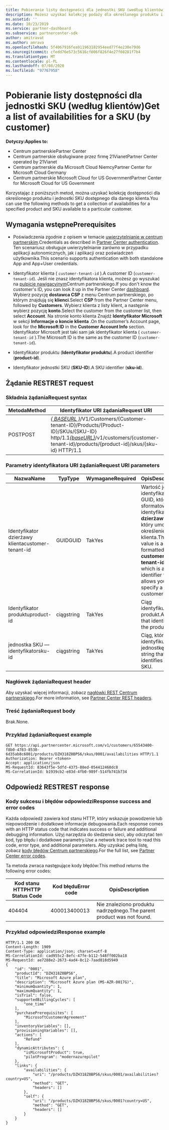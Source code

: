 ```yaml
---
title: Pobieranie listy dostępności dla jednostki SKU (według klientów)
description: Możesz uzyskać kolekcję podaży dla określonego produktu i jednostki SKU przez klienta przy użyciu identyfikatorów klienta, produktu i jednostki SKU.
ms.assetid: ''
ms.date: 10/23/2019
ms.service: partner-dashboard
ms.subservice: partnercenter-sdk
author: amitravat
ms.author: amrava
ms.openlocfilehash: 5f4067916fea911963182954eed77f4e230e79d6
ms.sourcegitcommit: cfedd76e573c5616cf006f826f4e27f08281f7b4
ms.translationtype: MT
ms.contentlocale: pl-PL
ms.lasthandoff: 07/08/2020
ms.locfileid: "97767958"
---
```

# <a name="get-a-list-of-availabilities-for-a-sku-by-customer"></a><span data-ttu-id="62626-103">Pobieranie listy dostępności dla jednostki SKU (według klientów)</span><span class="sxs-lookup"><span data-stu-id="62626-103">Get a list of availabilities for a SKU (by customer)</span></span>

<span data-ttu-id="62626-104">**Dotyczy:**</span><span class="sxs-lookup"><span data-stu-id="62626-104">**Applies to:**</span></span>

- <span data-ttu-id="62626-105">Centrum partnerskie</span><span class="sxs-lookup"><span data-stu-id="62626-105">Partner Center</span></span>
- <span data-ttu-id="62626-106">Centrum partnerskie obsługiwane przez firmę 21Vianet</span><span class="sxs-lookup"><span data-stu-id="62626-106">Partner Center operated by 21Vianet</span></span>
- <span data-ttu-id="62626-107">Centrum partnerskie dla Microsoft Cloud Niemcy</span><span class="sxs-lookup"><span data-stu-id="62626-107">Partner Center for Microsoft Cloud Germany</span></span>
- <span data-ttu-id="62626-108">Centrum partnerskie Microsoft Cloud for US Government</span><span class="sxs-lookup"><span data-stu-id="62626-108">Partner Center for Microsoft Cloud for US Government</span></span>

<span data-ttu-id="62626-109">Korzystając z poniższych metod, można uzyskać kolekcję dostępności dla określonego produktu i jednostki SKU dostępnego dla danego klienta.</span><span class="sxs-lookup"><span data-stu-id="62626-109">You can use the following methods to get a collection of availabilities for a specified product and SKU available to a particular customer.</span></span>

## <a name="prerequisites"></a><span data-ttu-id="62626-110">Wymagania wstępne</span><span class="sxs-lookup"><span data-stu-id="62626-110">Prerequisites</span></span>

- <span data-ttu-id="62626-111">Poświadczenia zgodnie z opisem w temacie [uwierzytelnianie w centrum partnerskim](partner-center-authentication.md).</span><span class="sxs-lookup"><span data-stu-id="62626-111">Credentials as described in [Partner Center authentication](partner-center-authentication.md).</span></span> <span data-ttu-id="62626-112">Ten scenariusz obsługuje uwierzytelnianie zarówno w przypadku aplikacji autonomicznych, jak i aplikacji oraz poświadczeń użytkownika.</span><span class="sxs-lookup"><span data-stu-id="62626-112">This scenario supports authentication with both standalone App and App+User credentials.</span></span>

- <span data-ttu-id="62626-113">Identyfikator klienta ( `customer-tenant-id` ).</span><span class="sxs-lookup"><span data-stu-id="62626-113">A customer ID (`customer-tenant-id`).</span></span> <span data-ttu-id="62626-114">Jeśli nie znasz identyfikatora klienta, możesz go wyszukać na [pulpicie nawigacyjnym](https://partner.microsoft.com/dashboard)Centrum partnerskiego.</span><span class="sxs-lookup"><span data-stu-id="62626-114">If you don't know the customer's ID, you can look it up in the Partner Center [dashboard](https://partner.microsoft.com/dashboard).</span></span> <span data-ttu-id="62626-115">Wybierz pozycję **dostawca CSP** z menu Centrum partnerskiego, po którym znajdują się **klienci**.</span><span class="sxs-lookup"><span data-stu-id="62626-115">Select **CSP** from the Partner Center menu, followed by **Customers**.</span></span> <span data-ttu-id="62626-116">Wybierz klienta z listy klient, a następnie wybierz pozycję **konto**.</span><span class="sxs-lookup"><span data-stu-id="62626-116">Select the customer from the customer list, then select **Account**.</span></span> <span data-ttu-id="62626-117">Na stronie konto klienta Znajdź **Identyfikator Microsoft** w sekcji **Informacje o koncie klienta** .</span><span class="sxs-lookup"><span data-stu-id="62626-117">On the customer’s Account page, look for the **Microsoft ID** in the **Customer Account Info** section.</span></span> <span data-ttu-id="62626-118">Identyfikator Microsoft jest taki sam jak identyfikator klienta ( `customer-tenant-id` ).</span><span class="sxs-lookup"><span data-stu-id="62626-118">The Microsoft ID is the same as the customer ID  (`customer-tenant-id`).</span></span>

- <span data-ttu-id="62626-119">Identyfikator produktu (**Identyfikator produktu**).</span><span class="sxs-lookup"><span data-stu-id="62626-119">A product identifier (**product-id**).</span></span>

- <span data-ttu-id="62626-120">Identyfikator jednostki SKU (**SKU-ID**).</span><span class="sxs-lookup"><span data-stu-id="62626-120">A SKU identifier (**sku-id**).</span></span>

## <a name="rest-request"></a><span data-ttu-id="62626-121">Żądanie REST</span><span class="sxs-lookup"><span data-stu-id="62626-121">REST request</span></span>

### <a name="request-syntax"></a><span data-ttu-id="62626-122">Składnia żądania</span><span class="sxs-lookup"><span data-stu-id="62626-122">Request syntax</span></span>

| <span data-ttu-id="62626-123">Metoda</span><span class="sxs-lookup"><span data-stu-id="62626-123">Method</span></span> | <span data-ttu-id="62626-124">Identyfikator URI żądania</span><span class="sxs-lookup"><span data-stu-id="62626-124">Request URI</span></span>                                                                                                                 |
|--------|-----------------------------------------------------------------------------------------------------------------------------|
| <span data-ttu-id="62626-125">POST</span><span class="sxs-lookup"><span data-stu-id="62626-125">POST</span></span>   | <span data-ttu-id="62626-126">[*\{ BASEURL \}*](partner-center-rest-urls.md)/V1/Customers/{Customer-tenant-ID}/Products/{Product-ID}/SKUs/{SKU-ID} http/1.1</span><span class="sxs-lookup"><span data-stu-id="62626-126">[*\{baseURL\}*](partner-center-rest-urls.md)/v1/customers/{customer-tenant-id}/products/{product-id}/skus/{sku-id} HTTP/1.1</span></span> |

### <a name="request-uri-parameters"></a><span data-ttu-id="62626-127">Parametry identyfikatora URI żądania</span><span class="sxs-lookup"><span data-stu-id="62626-127">Request URI parameters</span></span>

| <span data-ttu-id="62626-128">Nazwa</span><span class="sxs-lookup"><span data-stu-id="62626-128">Name</span></span>               | <span data-ttu-id="62626-129">Typ</span><span class="sxs-lookup"><span data-stu-id="62626-129">Type</span></span> | <span data-ttu-id="62626-130">Wymagane</span><span class="sxs-lookup"><span data-stu-id="62626-130">Required</span></span> | <span data-ttu-id="62626-131">Opis</span><span class="sxs-lookup"><span data-stu-id="62626-131">Description</span></span>                                                                                 |
|--------------------|------|----------|---------------------------------------------------------------------------------------------|
| <span data-ttu-id="62626-132">Identyfikator dzierżawy klienta</span><span class="sxs-lookup"><span data-stu-id="62626-132">customer-tenant-id</span></span> | <span data-ttu-id="62626-133">GUID</span><span class="sxs-lookup"><span data-stu-id="62626-133">GUID</span></span> | <span data-ttu-id="62626-134">Tak</span><span class="sxs-lookup"><span data-stu-id="62626-134">Yes</span></span> | <span data-ttu-id="62626-135">Wartość jest identyfikatorem GUID, który jest sformatowanym identyfikatorem **dzierżawy**, który umożliwia określenie klienta.</span><span class="sxs-lookup"><span data-stu-id="62626-135">The value is a GUID-formatted **customer-tenant-id**, which is an identifier that allows you to specify a customer.</span></span> |
| <span data-ttu-id="62626-136">Identyfikator produktu</span><span class="sxs-lookup"><span data-stu-id="62626-136">product-id</span></span> | <span data-ttu-id="62626-137">ciąg</span><span class="sxs-lookup"><span data-stu-id="62626-137">string</span></span> | <span data-ttu-id="62626-138">Tak</span><span class="sxs-lookup"><span data-stu-id="62626-138">Yes</span></span> | <span data-ttu-id="62626-139">Ciąg identyfikujący produkt.</span><span class="sxs-lookup"><span data-stu-id="62626-139">A string that identifies the product.</span></span> |
| <span data-ttu-id="62626-140">jednostka SKU — identyfikator</span><span class="sxs-lookup"><span data-stu-id="62626-140">sku-id</span></span> | <span data-ttu-id="62626-141">ciąg</span><span class="sxs-lookup"><span data-stu-id="62626-141">string</span></span> | <span data-ttu-id="62626-142">Tak</span><span class="sxs-lookup"><span data-stu-id="62626-142">Yes</span></span> | <span data-ttu-id="62626-143">Ciąg, który identyfikuje jednostkę SKU.</span><span class="sxs-lookup"><span data-stu-id="62626-143">A string that identifies the SKU.</span></span> |

### <a name="request-header"></a><span data-ttu-id="62626-144">Nagłówek żądania</span><span class="sxs-lookup"><span data-stu-id="62626-144">Request header</span></span>

<span data-ttu-id="62626-145">Aby uzyskać więcej informacji, zobacz [nagłówki REST Centrum partnerskiego](headers.md).</span><span class="sxs-lookup"><span data-stu-id="62626-145">For more information, see [Partner Center REST headers](headers.md).</span></span>

### <a name="request-body"></a><span data-ttu-id="62626-146">Treść żądania</span><span class="sxs-lookup"><span data-stu-id="62626-146">Request body</span></span>

<span data-ttu-id="62626-147">Brak.</span><span class="sxs-lookup"><span data-stu-id="62626-147">None.</span></span>

### <a name="request-example"></a><span data-ttu-id="62626-148">Przykład żądania</span><span class="sxs-lookup"><span data-stu-id="62626-148">Request example</span></span>

```http
GET https://api.partnercenter.microsoft.com/v1/customers/65543400-f8b0-4783-8530-6d35ab8c6801/products/DZH318Z0BPS6/skus/0001/availabilities HTTP/1.1
Authorization: Bearer <token>
Accept: application/json
MS-RequestId: 83643f5e-5dfd-4375-88ed-054412460dc8
MS-CorrelationId: b1939cb2-e83d-4fb0-989f-514fb741b734
```

## <a name="rest-response"></a><span data-ttu-id="62626-149">Odpowiedź REST</span><span class="sxs-lookup"><span data-stu-id="62626-149">REST response</span></span>

### <a name="response-success-and-error-codes"></a><span data-ttu-id="62626-150">Kody sukcesu i błędów odpowiedzi</span><span class="sxs-lookup"><span data-stu-id="62626-150">Response success and error codes</span></span>

<span data-ttu-id="62626-151">Każda odpowiedź zawiera kod stanu HTTP, który wskazuje powodzenie lub niepowodzenie i dodatkowe informacje debugowania.</span><span class="sxs-lookup"><span data-stu-id="62626-151">Each response comes with an HTTP status code that indicates success or failure and additional debugging information.</span></span> <span data-ttu-id="62626-152">Użyj narzędzia do śledzenia sieci, aby odczytać ten kod, typ błędu i dodatkowe parametry.</span><span class="sxs-lookup"><span data-stu-id="62626-152">Use a network trace tool to read this code, error type, and additional parameters.</span></span> <span data-ttu-id="62626-153">Aby uzyskać pełną listę, zobacz [kody błędów Centrum partnerskiego](error-codes.md).</span><span class="sxs-lookup"><span data-stu-id="62626-153">For the full list, see [Partner Center error codes](error-codes.md).</span></span>

<span data-ttu-id="62626-154">Ta metoda zwraca następujące kody błędów:</span><span class="sxs-lookup"><span data-stu-id="62626-154">This method returns the following error codes:</span></span>

| <span data-ttu-id="62626-155">Kod stanu HTTP</span><span class="sxs-lookup"><span data-stu-id="62626-155">HTTP Status Code</span></span> | <span data-ttu-id="62626-156">Kod błędu</span><span class="sxs-lookup"><span data-stu-id="62626-156">Error code</span></span> | <span data-ttu-id="62626-157">Opis</span><span class="sxs-lookup"><span data-stu-id="62626-157">Description</span></span> |
|------------------|------------|-------------|
| <span data-ttu-id="62626-158">404</span><span class="sxs-lookup"><span data-stu-id="62626-158">404</span></span> | <span data-ttu-id="62626-159">400013</span><span class="sxs-lookup"><span data-stu-id="62626-159">400013</span></span> | <span data-ttu-id="62626-160">Nie znaleziono produktu nadrzędnego.</span><span class="sxs-lookup"><span data-stu-id="62626-160">The parent product was not found.</span></span> |

### <a name="response-example"></a><span data-ttu-id="62626-161">Przykład odpowiedzi</span><span class="sxs-lookup"><span data-stu-id="62626-161">Response example</span></span>

```http
HTTP/1.1 200 OK
Content-Length: 1909
Content-Type: application/json; charset=utf-8
MS-CorrelationId: cad955c2-8efc-47fe-b112-548ff002ba18
MS-RequestId: ae7288e2-2673-4ad4-8c12-7aad818d5949
{
    "id": "0001",
    "productId": "DZH318Z0BPS6",
    "title": "Microsoft Azure plan",
    "description": "Microsoft Azure plan (MS-AZR-0017G)",
    "minimumQuantity": 1,
    "maximumQuantity": 1,
    "isTrial": false,
    "supportedBillingCycles": [
        "one_time"
    ],
    "purchasePrerequisites": [
        "MicrosoftCustomerAgreement"
    ],
    "inventoryVariables": [],
    "provisioningVariables": [],
    "actions": [
        "Refund"
    ],
    "dynamicAttributes": {
        "isMicrosoftProduct": true,
        "pilotProgram": "modernazurepilot"
    },
    "links": {
        "availabilities": {
            "uri": "/products/DZH318Z0BPS6/skus/0001/availabilities?country=US",
            "method": "GET",
            "headers": []
        },
        "self": {
            "uri": "/products/DZH318Z0BPS6/skus/0001?country=US",
            "method": "GET",
            "headers": []
        }
    }
}
```

